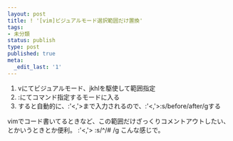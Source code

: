 ```yaml
---
layout: post
title: ! '[vim]ビジュアルモード選択範囲だけ置換'
tags:
- 未分類
status: publish
type: post
published: true
meta:
  _edit_last: '1'
---
```

<ol>
	<li>vにてビジュアルモード、jkhlを駆使して範囲指定</li>
	<li>:にてコマンド指定するモードに入る</li>
	<li>すると自動的に、:'&lt;,'&gt;まで入力されるので、:'&lt;,'&gt;:s/before/after/gする</li>
</ol>
vimでコード書いてるときなど、この範囲だけざっくりコメントアウトしたい、とかいうときとか便利。 :'&lt;,'&gt; :s/^/# /g こんな感じで。
